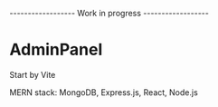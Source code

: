 ------------------ Work in progress ------------------

# AdminPanel

Start by Vite

MERN stack: MongoDB, Express.js, React, Node.js
